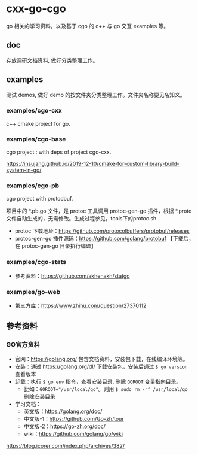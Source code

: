 # cxx-go-cgo
go 相关的学习资料，以及基于 cgo  的  c++ 与 go 交互 examples 等。


## doc
存放调研文档资料, 做好分类整理工作。


## examples
测试 demos, 做好 demo 的按文件夹分类整理工作。文件夹名称要见名知义。

### examples/cgo-cxx
c++ cmake project for go.

### examples/cgo-base
cgo project : with deps of project cgo-cxx.

https://insujang.github.io/2019-12-10/cmake-for-custom-library-build-system-in-go/

### examples/cgo-pb
cgo project with protocbuf. 

项目中的 *.pb.go 文件，是 protoc 工具调用 protoc-gen-go 插件，根据 *.proto 文件自动生成的，无需修改。生成过程参见，tools下的protoc.sh

- protoc 下载地址：https://github.com/protocolbuffers/protobuf/releases
- protoc-gen-go 插件源码：https://github.com/golang/protobuf 【下载后，在 protoc-gen-go 目录执行编译】

### examples/cgo-stats
- 参考资料：https://github.com/akhenakh/statgo


### examples/go-web
- 第三方库：https://www.zhihu.com/question/27370112

## 参考资料
### GO官方资料
- 官网：https://golang.org/ 包含文档资料，安装包下载，在线编译环境等。
- 安装：通过 https://golang.org/dl/ 下载安装包，安装后通过 `$ go version` 查看版本
- 卸载：执行 `$ go env` 指令，查看安装目录, 删除 `GOROOT` 变量指向目录。
    * 比如：`GOROOT="/usr/local/go"`。则用 `$ sudo rm -rf /usr/local/go` 删除安装目录
- 学习文档：
    * 英文版：https://golang.org/doc/
    * 中文版-1：https://github.com/Go-zh/tour
    * 中文版-2：https://go-zh.org/doc/
    * wiki：https://github.com/golang/go/wiki


https://blog.icorer.com/index.php/archives/382/